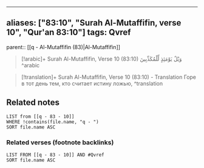 
---
aliases: ["83:10", "Surah Al-Mutaffifin, verse 10", "Qur'an 83:10"]
tags: Qvref
---

parent:: [[q - Al-Mutaffifin (83)|Al-Mutaffifin]]

> [!arabic]+ Surah Al-Mutaffifin, Verse 10 (83:10)
> <span class="quran-arabic">وَيْلٌ يَوْمَئِذٍ لِّلْمُكَذِّبِينَ</span>
^arabic

> [!translation]+ Surah Al-Mutaffifin, Verse 10 (83:10) - Translation
> Горе в тот день тем, кто считает истину ложью,
^translation



## Related notes
```dataview
LIST from [[q - 83 - 10]]
WHERE !contains(file.name, "q - ")
SORT file.name ASC
```

### Related verses (footnote backlinks)
```dataview
LIST FROM [[q - 83 - 10]] AND #Qvref
SORT file.name ASC
```

